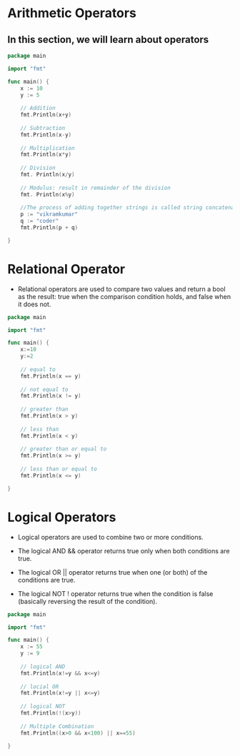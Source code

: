# Arithmetic Operators
## In this section, we will learn about operators

```go
package main

import "fmt"

func main() {
    x := 10
    y := 5
    
    // Addition
    fmt.Println(x+y)
    
    // Subtraction
    fmt.Println(x-y)
    
    // Multiplication
    fmt.Println(x*y)
    
    // Division
    fmt. Println(x/y)
    
    // Modulus: result in remainder of the division
    fmt. Println(x%y)
    
    //The process of adding together strings is called string concatenation.
    p := "vikramkumar"
    q := "coder"
    fmt.Println(p + q)

}
```

# Relational Operator

- Relational operators are used to compare two values and return a bool as the result: true when the comparison condition holds, and false when it does not.

```go
package main

import "fmt"

func main() {
    x:=10
    y:=2
    
    // equal to
    fmt.Println(x == y)
    
    // not equal to
    fmt.Println(x != y)
    
    // greater than
    fmt.Println(x > y)
    
    // less than
    fmt.Println(x < y)
    
    // greater than or equal to
    fmt.Println(x >= y)
    
    // less than or equal to
    fmt.Println(x <= y)

}
```

# Logical Operators

- Logical operators are used to combine two or more conditions.

- The logical AND && operator returns true only when both conditions are true. 

- The logical OR || operator returns true when one (or both) of the conditions are true.

- The logical NOT ! operator returns true when the condition is false (basically reversing the result of the condition).

```go
package main

import "fmt"

func main() {
    x := 55
    y := 9
    
    // logical AND
    fmt.Println(x!=y && x<=y)
    
    // locial OR
    fmt.Println(x!=y || x<=y)
    
    // logical NOT
    fmt.Println(!(x>y))
    
    // Multiple Combination
    fmt.Println((x>0 && x<100) || x==55)

}
```
